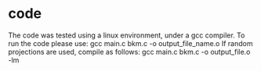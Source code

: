 # code
The code was tested using a linux environment, under a gcc compiler.
To run the code please use: gcc main.c bkm.c -o output_file_name.o 
If random projections are used, compile as follows:
gcc main.c bkm.c -o output_file.o -lm
